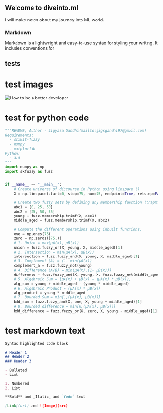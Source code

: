 ## Welcome to diveinto.ml

I will make notes about my journey into ML world.

### Markdown

Markdown is a lightweight and easy-to-use syntax for styling your writing. It includes conventions for

## tests 
# test images
![How to be a better developer](https://stephenhaunts.files.wordpress.com/2014/04/10-ways-to-be-a-better-developer.png)
# test for python code 
```python
"""README, Author - Jigyasa Gandhi(mailto:jigsgandhi97@gmail.com)
Requirements:
  - scikit-fuzzy
  - numpy
  - matplotlib
Python:
  - 3.5
"""
import numpy as np
import skfuzzy as fuzz


if __name__ == "__main__":
    # Create universe of discourse in Python using linspace ()
    X = np.linspace(start=0, stop=75, num=75, endpoint=True, retstep=False)

    # Create two fuzzy sets by defining any membership function (trapmf(), gbellmf(),gaussmf(), etc).
    abc1 = [0, 25, 50]
    abc2 = [25, 50, 75]
    young = fuzz.membership.trimf(X, abc1)
    middle_aged = fuzz.membership.trimf(X, abc2)

    # Compute the different operations using inbuilt functions.
    one = np.ones(75)
    zero = np.zeros((75,))
    # 1. Union = max(µA(x), µB(x))
    union = fuzz.fuzzy_or(X, young, X, middle_aged)[1]
    # 2. Intersection = min(µA(x), µB(x))
    intersection = fuzz.fuzzy_and(X, young, X, middle_aged)[1]
    # 3. Complement (A) = (1- min(µA(x))
    complement_a = fuzz.fuzzy_not(young)
    # 4. Difference (A/B) = min(µA(x),(1- µB(x)))
    difference = fuzz.fuzzy_and(X, young, X, fuzz.fuzzy_not(middle_aged)[1])[1]
    # 5. Algebraic Sum = [µA(x) + µB(x) – (µA(x) * µB(x))]
    alg_sum = young + middle_aged - (young * middle_aged)
    # 6. Algebraic Product = (µA(x) * µB(x))
    alg_product = young * middle_aged
    # 7. Bounded Sum = min[1,(µA(x), µB(x))]
    bdd_sum = fuzz.fuzzy_and(X, one, X, young + middle_aged)[1]
    # 8. Bounded difference = min[0,(µA(x), µB(x))]
    bdd_difference = fuzz.fuzzy_or(X, zero, X, young - middle_aged)[1]
```
# test markdown text 
```markdown
Syntax highlighted code block

# Header 1
## Header 2
### Header 3

- Bulleted
- List

1. Numbered
2. List

**Bold** and _Italic_ and `Code` text

[Link](url) and ![Image](src)
```
